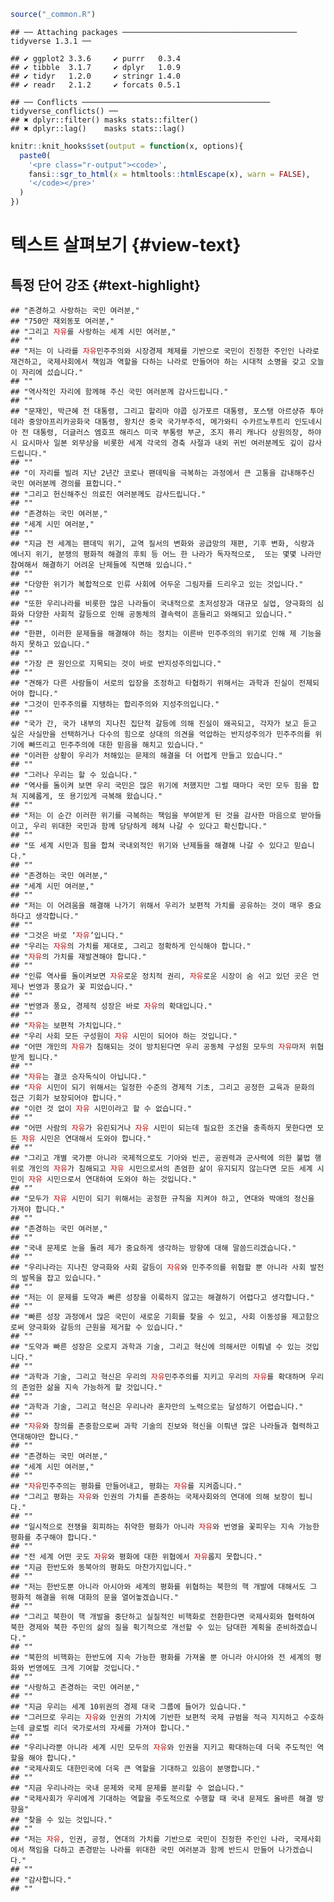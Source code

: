 

```r
source("_common.R")
```

```
## ── Attaching packages ─────────────────────────────────────── tidyverse 1.3.1 ──
```

```
## ✔ ggplot2 3.3.6     ✔ purrr   0.3.4
## ✔ tibble  3.1.7     ✔ dplyr   1.0.9
## ✔ tidyr   1.2.0     ✔ stringr 1.4.0
## ✔ readr   2.1.2     ✔ forcats 0.5.1
```

```
## ── Conflicts ────────────────────────────────────────── tidyverse_conflicts() ──
## ✖ dplyr::filter() masks stats::filter()
## ✖ dplyr::lag()    masks stats::lag()
```

```r
knitr::knit_hooks$set(output = function(x, options){
  paste0(
    '<pre class="r-output"><code>',
    fansi::sgr_to_html(x = htmltools::htmlEscape(x), warn = FALSE),
    '</code></pre>'
  )
})
```


# 텍스트 살펴보기 {#view-text}

## 특정 단어 강조 {#text-highlight}


<pre class="r-output"><code>## "존경하고 사랑하는 국민 여러분,"
## "750만 재외동포 여러분,"
## "그리고 <span style='color: #BB0000;'>자유</span>를 사랑하는 세계 시민 여러분,"
## ""
## "저는 이 나라를 <span style='color: #BB0000;'>자유</span>민주주의와 시장경제 체제를 기반으로 국민이 진정한 주인인 나라로 재건하고, 국제사회에서 책임과 역할을 다하는 나라로 만들어야 하는 시대적 소명을 갖고 오늘 이 자리에 섰습니다."
## ""
## "역사적인 자리에 함께해 주신 국민 여러분께 감사드립니다."
## ""
## "문재인, 박근혜 전 대통령, 그리고 할리마 야콥 싱가포르 대통령, 포스탱 아르샹쥬 투아데라 중앙아프리카공화국 대통령, 왕치산 중국 국가부주석, 메가와티 수카르노푸트리 인도네시아 전 대통령, 더글러스 엠호프 해리스 미국 부통령 부군, 조지 퓨리 캐나다 상원의장, 하야시 요시마사 일본 외무상을 비롯한 세계 각국의 경축 사절과 내외 귀빈 여러분께도 깊이 감사드립니다."
## ""
## "이 자리를 빌려 지난 2년간 코로나 팬데믹을 극복하는 과정에서 큰 고통을 감내해주신 국민 여러분께 경의를 표합니다."
## "그리고 헌신해주신 의료진 여러분께도 감사드립니다."
## ""
## "존경하는 국민 여러분,"
## "세계 시민 여러분,"
## ""
## "지금 전 세계는 팬데믹 위기, 교역 질서의 변화와 공급망의 재편, 기후 변화, 식량과 에너지 위기, 분쟁의 평화적 해결의 후퇴 등 어느 한 나라가 독자적으로,  또는 몇몇 나라만 참여해서 해결하기 어려운 난제들에 직면해 있습니다."
## ""
## "다양한 위기가 복합적으로 인류 사회에 어두운 그림자를 드리우고 있는 것입니다."
## ""
## "또한 우리나라를 비롯한 많은 나라들이 국내적으로 초저성장과 대규모 실업, 양극화의 심화와 다양한 사회적 갈등으로 인해 공동체의 결속력이 흔들리고 와해되고 있습니다."
## ""
## "한편, 이러한 문제들을 해결해야 하는 정치는 이른바 민주주의의 위기로 인해 제 기능을 하지 못하고 있습니다."
## ""
## "가장 큰 원인으로 지목되는 것이 바로 반지성주의입니다."
## ""
## "견해가 다른 사람들이 서로의 입장을 조정하고 타협하기 위해서는 과학과 진실이 전제되어야 합니다."
## "그것이 민주주의를 지탱하는 합리주의와 지성주의입니다."
## ""
## "국가 간, 국가 내부의 지나친 집단적 갈등에 의해 진실이 왜곡되고, 각자가 보고 듣고 싶은 사실만을 선택하거나 다수의 힘으로 상대의 의견을 억압하는 반지성주의가 민주주의를 위기에 빠뜨리고 민주주의에 대한 믿음을 해치고 있습니다."
## "이러한 상황이 우리가 처해있는 문제의 해결을 더 어렵게 만들고 있습니다."
## ""
## "그러나 우리는 할 수 있습니다."
## "역사를 돌이켜 보면 우리 국민은 많은 위기에 처했지만 그럴 때마다 국민 모두 힘을 합쳐 지혜롭게, 또 용기있게 극복해 왔습니다."
## ""
## "저는 이 순간 이러한 위기를 극복하는 책임을 부여받게 된 것을 감사한 마음으로 받아들이고, 우리 위대한 국민과 함께 당당하게 헤쳐 나갈 수 있다고 확신합니다."
## ""
## "또 세계 시민과 힘을 합쳐 국내외적인 위기와 난제들을 해결해 나갈 수 있다고 믿습니다."
## ""
## "존경하는 국민 여러분,"
## "세계 시민 여러분,"
## ""
## "저는 이 어려움을 해결해 나가기 위해서 우리가 보편적 가치를 공유하는 것이 매우 중요하다고 생각합니다."
## ""
## "그것은 바로 ‘<span style='color: #BB0000;'>자유</span>’입니다."
## "우리는 <span style='color: #BB0000;'>자유</span>의 가치를 제대로, 그리고 정확하게 인식해야 합니다."
## "<span style='color: #BB0000;'>자유</span>의 가치를 재발견해야 합니다."
## ""
## "인류 역사를 돌이켜보면 <span style='color: #BB0000;'>자유</span>로운 정치적 권리, <span style='color: #BB0000;'>자유</span>로운 시장이 숨 쉬고 있던 곳은 언제나 번영과 풍요가 꽃 피었습니다."
## ""
## "번영과 풍요, 경제적 성장은 바로 <span style='color: #BB0000;'>자유</span>의 확대입니다."
## ""
## "<span style='color: #BB0000;'>자유</span>는 보편적 가치입니다."
## "우리 사회 모든 구성원이 <span style='color: #BB0000;'>자유</span> 시민이 되어야 하는 것입니다."
## "어떤 개인의 <span style='color: #BB0000;'>자유</span>가 침해되는 것이 방치된다면 우리 공동체 구성원 모두의 <span style='color: #BB0000;'>자유</span>마저 위협받게 됩니다."
## ""
## "<span style='color: #BB0000;'>자유</span>는 결코 승자독식이 아닙니다."
## "<span style='color: #BB0000;'>자유</span> 시민이 되기 위해서는 일정한 수준의 경제적 기초, 그리고 공정한 교육과 문화의 접근 기회가 보장되어야 합니다."
## "이런 것 없이 <span style='color: #BB0000;'>자유</span> 시민이라고 할 수 없습니다."
## ""
## "어떤 사람의 <span style='color: #BB0000;'>자유</span>가 유린되거나 <span style='color: #BB0000;'>자유</span> 시민이 되는데 필요한 조건을 충족하지 못한다면 모든 <span style='color: #BB0000;'>자유</span> 시민은 연대해서 도와야 합니다."
## ""
## "그리고 개별 국가뿐 아니라 국제적으로도 기아와 빈곤, 공권력과 군사력에 의한 불법 행위로 개인의 <span style='color: #BB0000;'>자유</span>가 침해되고 <span style='color: #BB0000;'>자유</span> 시민으로서의 존엄한 삶이 유지되지 않는다면 모든 세계 시민이 <span style='color: #BB0000;'>자유</span> 시민으로서 연대하여 도와야 하는 것입니다."
## ""
## "모두가 <span style='color: #BB0000;'>자유</span> 시민이 되기 위해서는 공정한 규칙을 지켜야 하고, 연대와 박애의 정신을 가져야 합니다."
## ""
## "존경하는 국민 여러분,"
## ""
## "국내 문제로 눈을 돌려 제가 중요하게 생각하는 방향에 대해 말씀드리겠습니다."
## ""
## "우리나라는 지나친 양극화와 사회 갈등이 <span style='color: #BB0000;'>자유</span>와 민주주의를 위협할 뿐 아니라 사회 발전의 발목을 잡고 있습니다."
## ""
## "저는 이 문제를 도약과 빠른 성장을 이룩하지 않고는 해결하기 어렵다고 생각합니다."
## ""
## "빠른 성장 과정에서 많은 국민이 새로운 기회를 찾을 수 있고, 사회 이동성을 제고함으로써 양극화와 갈등의 근원을 제거할 수 있습니다."
## ""
## "도약과 빠른 성장은 오로지 과학과 기술, 그리고 혁신에 의해서만 이뤄낼 수 있는 것입니다."
## ""
## "과학과 기술, 그리고 혁신은 우리의 <span style='color: #BB0000;'>자유</span>민주주의를 지키고 우리의 <span style='color: #BB0000;'>자유</span>를 확대하며 우리의 존엄한 삶을 지속 가능하게 할 것입니다."
## ""
## "과학과 기술, 그리고 혁신은 우리나라 혼자만의 노력으로는 달성하기 어렵습니다."
## ""
## "<span style='color: #BB0000;'>자유</span>와 창의를 존중함으로써 과학 기술의 진보와 혁신을 이뤄낸 많은 나라들과 협력하고 연대해야만 합니다."
## ""
## "존경하는 국민 여러분,"
## "세계 시민 여러분,"
## ""
## "<span style='color: #BB0000;'>자유</span>민주주의는 평화를 만들어내고, 평화는 <span style='color: #BB0000;'>자유</span>를 지켜줍니다."
## "그리고 평화는 <span style='color: #BB0000;'>자유</span>와 인권의 가치를 존중하는 국제사회와의 연대에 의해 보장이 됩니다."
## ""
## "일시적으로 전쟁을 회피하는 취약한 평화가 아니라 <span style='color: #BB0000;'>자유</span>와 번영을 꽃피우는 지속 가능한 평화를 추구해야 합니다."
## ""
## "전 세계 어떤 곳도 <span style='color: #BB0000;'>자유</span>와 평화에 대한 위협에서 <span style='color: #BB0000;'>자유</span>롭지 못합니다."
## "지금 한반도와 동북아의 평화도 마찬가지입니다."
## ""
## "저는 한반도뿐 아니라 아시아와 세계의 평화를 위협하는 북한의 핵 개발에 대해서도 그 평화적 해결을 위해 대화의 문을 열어놓겠습니다."
## ""
## "그리고 북한이 핵 개발을 중단하고 실질적인 비핵화로 전환한다면 국제사회와 협력하여 북한 경제와 북한 주민의 삶의 질을 획기적으로 개선할 수 있는 담대한 계획을 준비하겠습니다."
## ""
## "북한의 비핵화는 한반도에 지속 가능한 평화를 가져올 뿐 아니라 아시아와 전 세계의 평화와 번영에도 크게 기여할 것입니다."
## ""
## "사랑하고 존경하는 국민 여러분,"
## ""
## "지금 우리는 세계 10위권의 경제 대국 그룹에 들어가 있습니다."
## "그러므로 우리는 <span style='color: #BB0000;'>자유</span>와 인권의 가치에 기반한 보편적 국제 규범을 적극 지지하고 수호하는데 글로벌 리더 국가로서의 자세를 가져야 합니다."
## ""
## "우리나라뿐 아니라 세계 시민 모두의 <span style='color: #BB0000;'>자유</span>와 인권을 지키고 확대하는데 더욱 주도적인 역할을 해야 합니다."
## "국제사회도 대한민국에 더욱 큰 역할을 기대하고 있음이 분명합니다."
## ""
## "지금 우리나라는 국내 문제와 국제 문제를 분리할 수 없습니다."
## "국제사회가 우리에게 기대하는 역할을 주도적으로 수행할 때 국내 문제도 올바른 해결 방향을"
## "찾을 수 있는 것입니다."
## ""
## "저는 <span style='color: #BB0000;'>자유</span>, 인권, 공정, 연대의 가치를 기반으로 국민이 진정한 주인인 나라, 국제사회에서 책임을 다하고 존경받는 나라를 위대한 국민 여러분과 함께 반드시 만들어 나가겠습니다."
## ""
## "감사합니다."
## ""
</code></pre>

